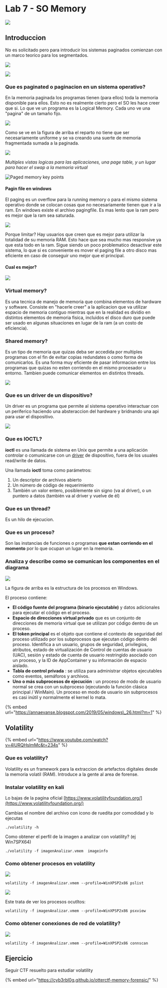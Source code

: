 # Lab 7 - SO Memory

![](../.gitbook/assets/imagen%20%28401%29.png)

## Introduccion

No es solicitado pero para introducir los sistemas paginados comienzan con un marco teorico para los segmentados.

![](../.gitbook/assets/imagen%20%28406%29.png)

![](../.gitbook/assets/imagen%20%28404%29.png)

### Que es paginated o paginacion en un sistema operativo?

En la memoria paginada los programas tienen \(para ellos\) toda la memoria disponible para ellos. Esto no es realmente cierto pero el SO les hace creer que si. Lo que ve un programa es la Logical Memory. Cada uno ve una "pagina" de un tamaño fijo.

![](../.gitbook/assets/imagen%20%28403%29.png)

Como se ve en la figura de arriba el reparto no tiene que ser necesariamente uniforme y se va creando una suerte de memoria fragmentada sumada a la paginada.

![](../.gitbook/assets/imagen%20%28395%29.png)

_Multiples vistas logicas para las aplicaciones, una page table, y un lugar para hacer el swap a la memoria virtual_

![Paged memory key points](../.gitbook/assets/imagen%20%28397%29.png)

#### Pagin file en windows

El paging es un overflow para la running memory o para el mismo sistema operativo donde se colocan cosas que no necesariamente tienen que ir a la ram. En windows existe el archivo pagingfile. Es mas lento que la ram pero es mejor que la ram sea saturada.

![](../.gitbook/assets/imagen%20%28398%29.png)

Porque limitar? Hay usuarios que creen que es mejor para utilizar la totalidad de su memoria RAM. Esto hace que sea mucho mas responsive ya que esta todo en la ram. Sigue siendo un poco problematico desactivar este sistema, lo que si es conveniente es mover el paging file a otro disco mas eficiente en caso de conseguir uno mejor que el principal.

#### Cual es mejor?

![](../.gitbook/assets/imagen%20%28408%29.png)

### Virtual memory?

Es una tecnica de manejo de memoria que combina elementos de hardware y software. Consiste en "hacerle creer" a la aplicacion que va utilizar espacio de memoria contiguo mientras que en la realidad es dividio en distintos elementos de memoria fisica, incluidos el disco duro que puede ser usado en algunas situaciones en lugar de la ram \(a un costo de eficiencia\).

### Shared memory?

Es un tipo de memoria que quizas deba ser accedida por multiples programas con el fin de evitar copias redundates o como forma de comunicarlos. Es una forma muy eficiente de pasar informacion entre  los programas que quizas no esten corriendo en el mismo procesador u entorno. Tambien puede comunicar elementos en distintos threads.

![](../.gitbook/assets/imagen%20%28399%29.png)



### Que es un driver de un dispositivo?

Un driver es un programa que permite al sistema operativo interactuar con un periferico haciendo una absteraccion del hardware y bridnando una api para usar el dispositivo.

![](../.gitbook/assets/imagen%20%28396%29.png)

### Que es IOCTL?

 **ioctl** es una llamada de sistema en Unix que permite a una aplicación controlar o comunicarse con un [driver](https://es.wikipedia.org/wiki/Driver) de dispositivo, fuera de los usuales read/write de datos.

Una llamada **ioctl** toma como parámetros:

1. Un descriptor de archivos abierto
2. Un número de código de requerimiento
3. También un valor entero, posiblemente sin signo \(va al driver\), o un puntero a datos \(también va al driver y vuelve de él\)

### Que es un thread?

Es un hilo de ejecucion.

### Que es un proceso?

Son las instancias de funciones o programas **que estan corriendo en el momento** por lo que ocupan un lugar en la memoria.



### Analiza y describe como se comunican los componentes en el diagrama

![](../.gitbook/assets/imagen%20%28407%29.png)



La figura de arriba es la estructura de los procesos en Windows.

El proceso contiene:

* **El código fuente del programa \(binario ejecutable\)** y datos adicionales para ejecutar el código en el proceso.
* **Espacio de direcciones virtual privado** que es un conjunto de direcciones de memoria virtual que se utilizan por código dentro de un proceso.
* **El token principal** es el objeto que contiene el contexto de seguridad del proceso utilizado por los subprocesos que ejecutan código dentro del proceso. Identifica a un usuario, grupos de seguridad, privilegios, atributos, estado de virtualización de Control de cuentas de usuario \(UAC\), sesión y estado de cuenta de usuario restringido asociado con un proceso, y la ID de AppContainer y su información de espacio aislado.
* **Tabla de control privada** : se utiliza para administrar objetos ejecutables como eventos, semáforos y archivos.
* **Uno o más subprocesos de ejecución** : un proceso de modo de usuario normal se crea con un subproceso \(ejecutando la función clásica principal / WinMain\). Un proceso en modo de usuario sin subprocesos es casi inútil y normalmente el kernel lo mata.

{% embed url="https://annaevanse.blogspot.com/2019/05/windows\_26.html?m=1" %}

## Volatility

{% embed url="https://www.youtube.com/watch?v=4lURQHslmMc&t=234s" %}



### Que es volatility?

Volatility es un framework para la extraccion de artefactos digitales desde la memoria volatil \(RAM\). Introduce a la gente al area de forense. 

### Instalar volatility en kali

Lo bajas de la pagina oficial [https://www.volatilityfoundation.org/](https://www.volatilityfoundation.org/)

Cambias el nombre del archivo con icono de ruedita por comodidad y lo ejecutas 

```text
./volatility -h
```

Como obtener el perfil de la imagen a analizar con volatility? \(ej Win7SPX64\)

```text
./volatility -f imagenAnalizar.vmem  imageinfo
```

### Como obtener procesos en volatility

![](../.gitbook/assets/imagen%20%28425%29.png)



```text
volatility -f imagenAnalizar.vmem --profile=WinXPSP2x86 pslist
```

![](../.gitbook/assets/imagen%20%28420%29.png)

Este trata de ver los procesos ocutltos:

```text
volatility -f imagenAnalizar.vmem --profile=WinXPSP2x86 psxview
```

### Como obtener conexiones de red de volatility?

![](../.gitbook/assets/imagen%20%28427%29.png)

```text
volatility -f imagenAnalizar.vmem --profile=WinXPSP2x86 connscan
```

## Ejercicio

Seguir CTF resuelto para estudiar volatility

{% embed url="https://cyb3rbl0g.github.io/otterctf-memory-forensic/" %}



